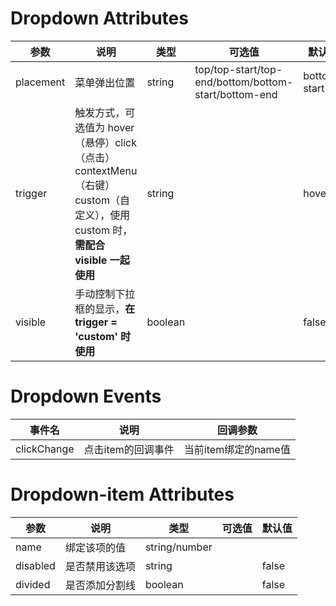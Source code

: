 
# Dropdown Attributes

参数|说明|类型|可选值|默认值
-|-|-|-|-|
placement|菜单弹出位置|string|top/top-start/top-end/bottom/bottom-start/bottom-end|bottom-start
trigger|触发方式，可选值为 hover（悬停）click（点击）contextMenu（右键）custom（自定义），使用 custom 时，**需配合 visible 一起使用**|string||hover
visible|手动控制下拉框的显示，**在 trigger = 'custom' 时使用**|boolean||false

# Dropdown Events

事件名|说明|回调参数
-|-|-|
clickChange|点击item的回调事件|当前item绑定的name值

# Dropdown-item Attributes

参数|说明|类型|可选值|默认值
-|-|-|-|-|
name|绑定该项的值|string/number||
disabled|是否禁用该选项|string||false
divided|是否添加分割线|boolean||false